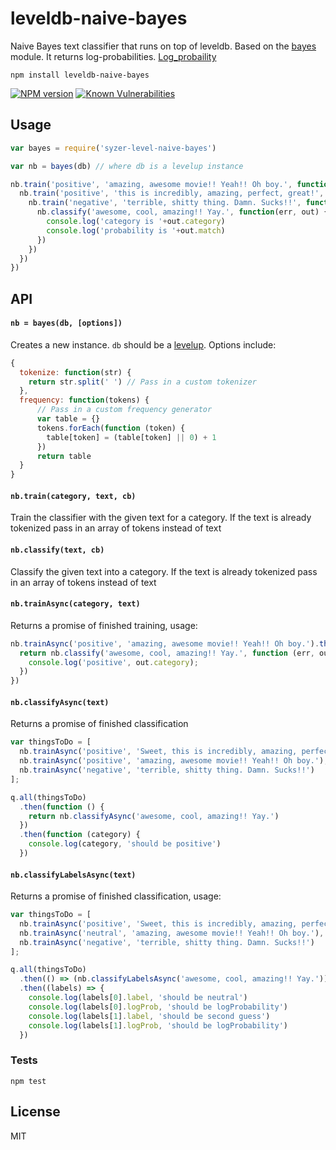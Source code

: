# leveldb-naive-bayes

Naive Bayes text classifier that runs on top of leveldb. Based on the [bayes](https://github.com/ttezel/bayes) module.
It returns log-probabilities.
[Log_probaility](https://en.wikipedia.org/wiki/Log_probability)

```
npm install leveldb-naive-bayes
```
[![NPM version][npm-image]][npm-url] [![Known Vulnerabilities](https://snyk.io/test/github/tejzpr/level-naive-bayes/badge.svg)](https://snyk.io/test/github/tejzpr/level-naive-bayes)

## Usage

``` js
var bayes = require('syzer-level-naive-bayes')

var nb = bayes(db) // where db is a levelup instance

nb.train('positive', 'amazing, awesome movie!! Yeah!! Oh boy.', function() {
  nb.train('positive', 'this is incredibly, amazing, perfect, great!', function() {
    nb.train('negative', 'terrible, shitty thing. Damn. Sucks!!', function() {
      nb.classify('awesome, cool, amazing!! Yay.', function(err, out) {
        console.log('category is '+out.category)
        console.log('probability is '+out.match)
      })
    })
  })
})
```

## API

#### `nb = bayes(db, [options])`

Creates a new instance. `db` should be a [levelup](https://github.com/rvagg/node-levelup).
Options include:

``` js
{
  tokenize: function(str) {
    return str.split(' ') // Pass in a custom tokenizer
  },
  frequency: function(tokens) {
      // Pass in a custom frequency generator
      var table = {}
      tokens.forEach(function (token) {
        table[token] = (table[token] || 0) + 1
      })
      return table
  }
}
```

#### `nb.train(category, text, cb)`

Train the classifier with the given text for a category.
If the text is already tokenized pass in an array of tokens instead of text

#### `nb.classify(text, cb)`

Classify the given text into a category.
If the text is already tokenized pass in an array of tokens instead of text


#### `nb.trainAsync(category, text)`
Returns a promise of finished training, usage:

``` js
nb.trainAsync('positive', 'amazing, awesome movie!! Yeah!! Oh boy.').then(function () {
  return nb.classify('awesome, cool, amazing!! Yay.', function (err, out) {
    console.log('positive', out.category);
  })
})
```

#### `nb.classifyAsync(text)`
Returns a promise of finished classification
```js
var thingsToDo = [
  nb.trainAsync('positive', 'Sweet, this is incredibly, amazing, perfect, great!!'),
  nb.trainAsync('positive', 'amazing, awesome movie!! Yeah!! Oh boy.'),
  nb.trainAsync('negative', 'terrible, shitty thing. Damn. Sucks!!')
];

q.all(thingsToDo)
  .then(function () {
    return nb.classifyAsync('awesome, cool, amazing!! Yay.')
  })
  .then(function (category) {
    console.log(category, 'should be positive')
  })
```

#### `nb.classifyLabelsAsync(text)`
Returns a promise of finished classification, usage:

```js
var thingsToDo = [
  nb.trainAsync('positive', 'Sweet, this is incredibly, amazing, perfect, great!!'),
  nb.trainAsync('neutral', 'amazing, awesome movie!! Yeah!! Oh boy.'),
  nb.trainAsync('negative', 'terrible, shitty thing. Damn. Sucks!!')
];

q.all(thingsToDo)
  .then(() => (nb.classifyLabelsAsync('awesome, cool, amazing!! Yay.')))
  .then((labels) => {
    console.log(labels[0].label, 'should be neutral') 
    console.log(labels[0].logProb, 'should be logProbability')
    console.log(labels[1].label, 'should be second guess')
    console.log(labels[1].logProb, 'should be logProbability')
  })
```


### Tests
`npm test`

## License

MIT

[npm-image]: https://img.shields.io/npm/v/leveldb-naive-bayes.svg?style=flat-square
[npm-url]: https://npmjs.org/package/leveldb-naive-bayes
